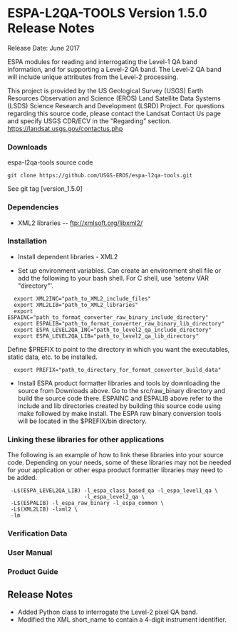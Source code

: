 # ESPA-L2QA-TOOLS Version 1.5.0 Release Notes
Release Date: June 2017

ESPA modules for reading and interrogating the Level-1 QA band information, and
for supporting a Level-2 QA band.  The Level-2 QA band will include unique attributes from the Level-2 processing.

This project is provided by the US Geological Survey (USGS) Earth Resources Observation and Science (EROS) Land Satellite Data Systems (LSDS) Science Research and Development (LSRD) Project. For questions regarding this source code, please contact the Landsat Contact Us page and specify USGS CDR/ECV in the "Regarding" section. https://landsat.usgs.gov/contactus.php

### Downloads
espa-l2qa-tools source code

    git clone https://github.com/USGS-EROS/espa-l2qa-tools.git

See git tag [version_1.5.0]

### Dependencies
  * XML2 libraries -- ftp://xmlsoft.org/libxml2/

### Installation
  * Install dependent libraries - XML2

  * Set up environment variables.  Can create an environment shell file or add the following to your bash shell.  For C shell, use 'setenv VAR "directory"'.
  ```
    export XML2INC="path_to_XML2_include_files"
    export XML2LIB="path_to_XML2_libraries"
    export ESPAINC="path_to_format_converter_raw_binary_include_directory"
    export ESPALIB="path_to_format_converter_raw_binary_lib_directory"
    export ESPA_LEVEL2QA_INC="path_to_level2_qa_include_directory"
    export ESPA_LEVEL2QA_LIB="path_to_level2_qa_lib_directory"
  ```
  Define $PREFIX to point to the directory in which you want the executables, static data, etc. to be installed.
  ```
    export PREFIX="path_to_directory_for_format_converter_build_data"
   ```

* Install ESPA product formatter libraries and tools by downloading the source from Downloads above.  Go to the src/raw\_binary directory and build the source code there. ESPAINC and ESPALIB above refer to the include and lib directories created by building this source code using make followed by make install. The ESPA raw binary conversion tools will be located in the $PREFIX/bin directory.

### Linking these libraries for other applications
The following is an example of how to link these libraries into your
source code. Depending on your needs, some of these libraries may not
be needed for your application or other espa product formatter libraries may need to be added.
```
 -L$(ESPA_LEVEL2QA_LIB) -l_espa_class_based_qa -l_espa_level1_qa \
                        -l_espa_level2_qa \
 -L$(ESPALIB) -l_espa_raw_binary -l_espa_common \
 -L$(XML2LIB) -lxml2 \
 -lm
```

### Verification Data

### User Manual

### Product Guide


## Release Notes
  * Added Python class to interrogate the Level-2 pixel QA band.
  * Modified the XML short_name to contain a 4-digit instrument identifier.
